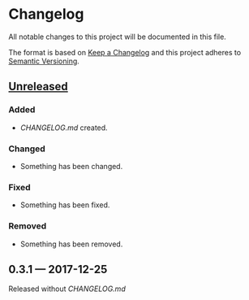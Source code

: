 # Changelog

All notable changes to this project will be documented in this file.

The format is based on [Keep a Changelog](http://keepachangelog.com)
and this project adheres to [Semantic Versioning](http://semver.org/spec/v2.0.0.html).


## [Unreleased]
### Added
- _CHANGELOG.md_ created.
### Changed
- Something has been changed.
### Fixed
- Something has been fixed.
### Removed
- Something has been removed.

## 0.3.1 — 2017-12-25
Released without _CHANGELOG.md_


[Unreleased]: https://github.com/dryewo/squeeze/compare/0.3.1...HEAD
